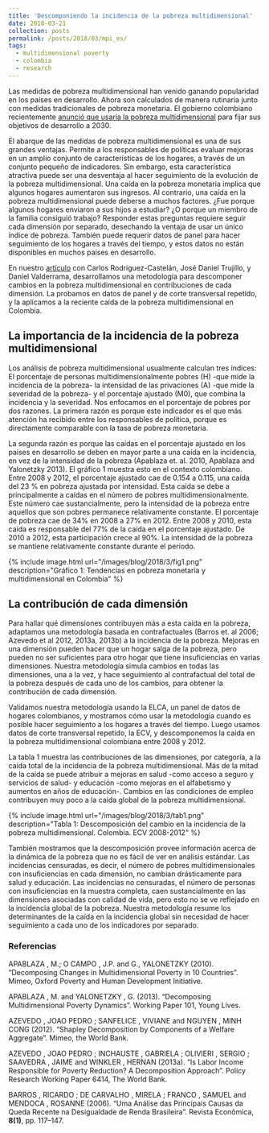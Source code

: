 ```yaml
---
title: 'Descomponiendo la incidencia de la pobreza multidimensional'
date: 2018-03-21
collection: posts
permalink: /posts/2018/03/mpi_es/
tags:
  - multidimensional poverty
  - colombia
  - research  
---
```


Las medidas de pobreza multidimensional han venido ganando popularidad en los países en desarrollo. Ahora son calculados de manera rutinaria junto con medidas tradicionales de pobreza monetaria. El gobierno colombiano recientemente [anunció que usaría la pobreza multidimensional](https://www.elespectador.com/economia/las-16-apuestas-del-gobierno-para-el-desarrollo-sostenible-articulo-744808) para fijar sus objetivos de desarrollo a 2030.

El abarque de las medidas de pobreza multidimensional es una de sus grandes ventajas. Permite a los responsables de políticas evaluar mejoras en un amplio conjunto de características de los hogares, a través de un conjunto pequeño de indicadores. Sin embargo, esta característica atractiva puede ser una desventaja al hacer seguimiento de la evolución de la pobreza multidimensional. Una caída en la pobreza monetaria implica que algunos hogares aumentaron sus ingresos. Al contrario, una caída en la pobreza multidimensional puede deberse a muchos factores. ¿Fue porque algunos hogares enviaron a sus hijos a estudiar? ¿O porque un miembro de la familia consiguió trabajo? Responder estas preguntas requiere seguir cada dimensión por separado, desechando la ventaja de usar un único índice de pobreza. También puede requerir datos de panel para hacer seguimiento de los hogares a través del tiempo, y estos datos no están disponibles en muchos países en desarrollo.

En nuestro [artículo](http://www.jorgeperezperez.com/files/Jorge_Perez_MPI.pdf) con Carlos Rodriguez-Castelán, José Daniel Trujillo, y Daniel Valderrama, desarrollamos una metodología para descomponer cambios en la pobreza multidimensional en contribuciones de cada dimensión. La probamos en datos de panel y de corte transversal repetido, y la aplicamos a la reciente caída de la pobreza multidimensional en Colombia. 

## La importancia de la incidencia de la pobreza multidimensional

Los análisis de pobreza multidimensional usualmente calculan tres índices: El porcentaje de personas multidimensionalmente pobres (H) -que mide la incidencia de la pobreza- la intensidad de las privaciones (A) -que mide la severidad de la pobreza- y el porcentaje ajustado (M0), que combina la incidencia y la severidad. Nos enfocamos en el porcentaje de pobres por dos razones. La primera razón es porque este indicador es el que más atención ha recibido entre los responsables de política, porque es directamente comparable con la tasa de pobreza monetaria.

La segunda razón es porque las caídas en el porcentaje ajustado en los países en desarrollo se deben en mayor parte a una caída en la incidencia, en vez de la intensidad de la pobreza (Apablaza et. al. 2010, Apablaza and Yalonetzky 2013). El gráfico 1 muestra esto en el contexto colombiano. Entre 2008 y 2012, el porcentaje ajustado cae de 0.154 a 0.115, una caída del 23 % en pobreza ajustada por intensidad. Esta caída se debe a principalmente a caídas en el número de pobres multidimensionalmente. Este número cae sustancialmente, pero la intensidad de la pobreza entre aquellos que son pobres permanece relativamente constante. El porcentaje de pobreza cae de 34% en 2008 a 27% en 2012. Entre 2008 y 2010, esta caída es responsable del 77% de la caída en el porcentaje ajustado. De 2010 a 2012, esta participación crece al 90%. La intensidad de la pobreza se mantiene relativamente constante durante el período.

{% include image.html url="/images/blog/2018/3/fig1.png" description="Gráfico 1: Tendencias en pobreza monetaria y multidimensional en Colombia" %}


## La contribución de cada dimensión

Para hallar qué dimensiones contribuyen más a esta caída en la pobreza, adaptamos una metodología basada en contrafactuales (Barros et. al 2006; Azevedo et al 2012, 2013a, 2013b) a la incidencia de la pobreza. Mejoras en una dimensión pueden hacer que un hogar salga de la pobreza, pero pueden no ser suficientes para otro hogar que tiene insuficiencias en varias dimensiones. Nuestra metodología simula cambios en todas las dimensiones, una a la vez, y hace seguimiento al contrafactual del total de la pobreza después de cada uno de los cambios, para obtener la contribución de cada dimensión.

Validamos nuestra metodología usando la ELCA, un panel de datos de hogares colombianos, y mostramos cómo usar la metodología cuando es posible hacer seguimiento a los hogares a través del tiempo. Luego usamos datos de corte transversal repetido, la ECV, y descomponemos la caída en la pobreza multidimensional colombiana entre 2008 y 2012.

La tabla 1 muestra las contribuciones de las dimensiones, por categoría, a la caída total de la incidencia de la pobreza multidimensional. Más de la mitad de la caída se puede atribuir a mejoras en salud -como acceso a seguro y servicios de salud- y educación -como mejoras en el alfabetismo y aumentos en años de educación-. Cambios en las condiciones de empleo contribuyen muy poco a la caída global de la pobreza multidimensional.

{% include image.html url="/images/blog/2018/3/tab1.png" description="Tabla 1: Descomposición del cambio en la incidencia de la pobreza multidimensional. Colombia. ECV 2008-2012" %}

También mostramos que la descomposición provee información acerca de la dinámica de la pobreza que no es fácil de ver en análisis estándar. Las incidencias censuradas, es decir, el número de pobres multidimensionales con insuficiencias en cada dimensión, no cambian drásticamente para salud y educación. Las incidencias no censuradas, el número de personas con insuficiencias en la muestra completa, caen sustancialmente en las dimensiones asociadas con calidad de vida, pero esto no se ve reflejado en la incidencia global de la pobreza. Nuestra metodología resume los determinantes de la caída en la incidencia global sin necesidad de hacer seguimiento a cada uno de los indicadores por separado.

### Referencias

APABLAZA , M.; O CAMPO , J.P. and G., YALONETZKY (2010). “Decomposing Changes in Multidimensional Poverty in 10 Countries”. Mimeo, Oxford Poverty and Human Development Initiative.

APABLAZA , M. and YALONETZKY , G. (2013). “Decomposing Multidimensional Poverty Dynamics”. Working Paper 101, Young Lives.

AZEVEDO , JOAO PEDRO ; SANFELICE , VIVIANE and NGUYEN , MINH CONG (2012). “Shapley Decomposition by Components of a Welfare Aggregate”. Mimeo, the World Bank.

AZEVEDO , JOAO PEDRO ; INCHAUSTE , GABRIELA ; OLIVIERI , SERGIO ; SAAVEDRA , JAIME and WINKLER , HERNAN (2013a). “Is Labor Income Responsible for Poverty Reduction? A Decomposition Approach”. Policy Research Working Paper 6414, The World Bank.

BARROS , RICARDO ; DE CARVALHO , MIRELA ; FRANCO , SAMUEL and MENDOCA , ROSANNE (2006). “Uma Análise das Principais Causas da Queda Recente na Desigualdade de Renda Brasileira”. Revista Econômica, **8(1)**, pp. 117–147.


